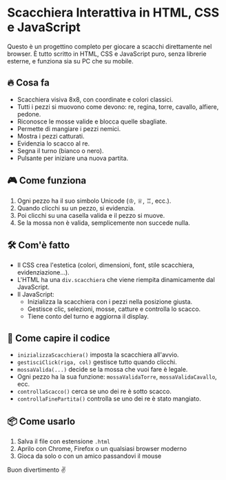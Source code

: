 # Scacchiera Interattiva in HTML, CSS e JavaScript

Questo è un progettino completo per giocare a scacchi direttamente nel browser. È tutto scritto in HTML, CSS e JavaScript puro, senza librerie esterne, e funziona sia su PC che su mobile.

## 🔥 Cosa fa
- Scacchiera visiva 8x8, con coordinate e colori classici.
- Tutti i pezzi si muovono come devono: re, regina, torre, cavallo, alfiere, pedone.
- Riconosce le mosse valide e blocca quelle sbagliate.
- Permette di mangiare i pezzi nemici.
- Mostra i pezzi catturati.
- Evidenzia lo scacco al re.
- Segna il turno (bianco o nero).
- Pulsante per iniziare una nuova partita.

## 🎮 Come funziona
1. Ogni pezzo ha il suo simbolo Unicode (♔, ♕, ♖, ecc.).
2. Quando clicchi su un pezzo, si evidenzia.
3. Poi clicchi su una casella valida e il pezzo si muove.
4. Se la mossa non è valida, semplicemente non succede nulla.

## 🛠️ Com'è fatto
- Il CSS crea l'estetica (colori, dimensioni, font, stile scacchiera, evidenziazione...).
- L'HTML ha una `div.scacchiera` che viene riempita dinamicamente dal JavaScript.
- Il JavaScript:
  - Inizializza la scacchiera con i pezzi nella posizione giusta.
  - Gestisce clic, selezioni, mosse, catture e controlla lo scacco.
  - Tiene conto del turno e aggiorna il display.

## 🧠 Come capire il codice
- `inizializzaScacchiera()` imposta la scacchiera all'avvio.
- `gestisciClick(riga, col)` gestisce tutto quando clicchi.
- `mossaValida(...)` decide se la mossa che vuoi fare è legale.
- Ogni pezzo ha la sua funzione: `mossaValidaTorre`, `mossaValidaCavallo`, ecc.
- `controllaScacco()` cerca se uno dei re è sotto scacco.
- `controllaFinePartita()` controlla se uno dei re è stato mangiato.


## 📦 Come usarlo
1. Salva il file con estensione `.html`
2. Aprilo con Chrome, Firefox o un qualsiasi browser moderno
3. Gioca da solo o con un amico passandovi il mouse

Buon divertimento ✌️
